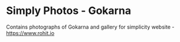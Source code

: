 Simply Photos - Gokarna
===========================

Contains photographs of Gokarna and gallery for simplicity website - https://www.rohit.io
